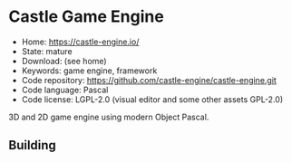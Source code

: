 # Castle Game Engine

- Home: https://castle-engine.io/
- State: mature
- Download: (see home)
- Keywords: game engine, framework
- Code repository: https://github.com/castle-engine/castle-engine.git
- Code language: Pascal
- Code license: LGPL-2.0 (visual editor and some other assets GPL-2.0)

3D and 2D game engine using modern Object Pascal.

## Building


